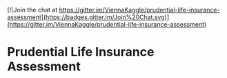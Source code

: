 [![Join the chat at https://gitter.im/ViennaKaggle/prudential-life-insurance-assessment](https://badges.gitter.im/Join%20Chat.svg)](https://gitter.im/ViennaKaggle/prudential-life-insurance-assessment)

# Prudential Life Insurance Assessment
